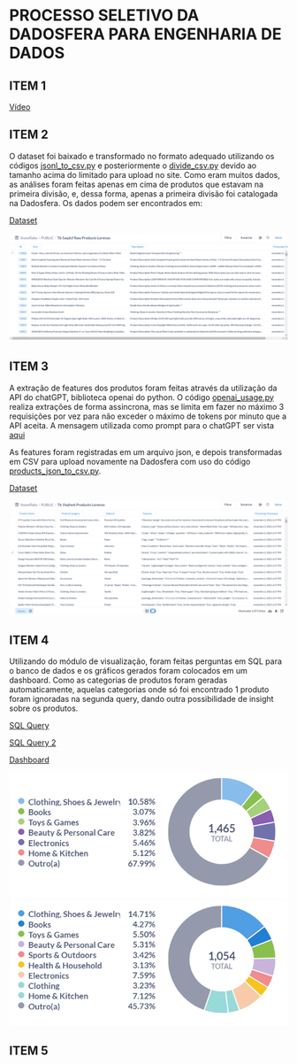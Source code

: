 # PROCESSO SELETIVO DA DADOSFERA PARA ENGENHARIA DE DADOS

## ITEM 1

[Vídeo](link)

## ITEM 2

O dataset foi baixado e transformado no formato adequado utilizando os códigos [jsonl_to_csv.py](https://github.com/lorenzosc/lorenzo_correa_DDF_DATAENG_102023/blob/main/jsonl_to_csv.py) e posteriormente o [divide_csv.py](https://github.com/lorenzosc/lorenzo_correa_DDF_DATAENG_102023/blob/main/divide_csv.py) devido ao tamanho acima do limitado para upload no site. Como eram muitos dados, as análises foram feitas apenas em cima de produtos que estavam na primeira divisão, e, dessa forma, apenas a primeira divisão foi catalogada na Dadosfera. Os dados podem ser encontrados em:

[Dataset](https://app.dadosfera.ai/pt-BR/catalog/data-assets/812f5bb6-be86-4c27-b867-5bb20b807568)

![Foto do Dataset](https://github.com/lorenzosc/lorenzo_correa_DDF_DATAENG_102023/blob/main/raw_dataset.png)

## ITEM 3

A extração de features dos produtos foram feitas através da utilização da API do chatGPT, biblioteca openai do python.
O código [openai_usage.py](https://github.com/lorenzosc/lorenzo_correa_DDF_DATAENG_102023/blob/main/openai_usage.py) realiza extrações de forma assincrona, mas se limita em fazer no máximo 3 requisições por vez para não exceder o máximo de tokens por minuto que a API aceita. A mensagem utilizada como prompt para o chatGPT ser vista [aqui](https://github.com/lorenzosc/lorenzo_correa_DDF_DATAENG_102023/blob/c59e024425f2d1eb48b80b814905ad9dbbf4da04/openai_usage.py#L23-L25)

As features foram registradas em um arquivo json, e depois transformadas em CSV para upload novamente na Dadosfera
com uso do código [products_json_to_csv.py](https://github.com/lorenzosc/lorenzo_correa_DDF_DATAENG_102023/blob/main/products_json_to_csv.py).

[Dataset](https://app.dadosfera.ai/pt-BR/catalog/data-assets/4b486b91-1e30-43f5-b8e2-9e5fe22e51d1)

![Foto do Dataset](https://github.com/lorenzosc/lorenzo_correa_DDF_DATAENG_102023/blob/main/features_dataset.png)

## ITEM 4

Utilizando do módulo de visualização, foram feitas perguntas em SQL para o banco de dados e os gráficos gerados foram
colocados em um dashboard. Como as categorias de produtos foram geradas automaticamente, aquelas categorias onde só
foi encontrado 1 produto foram ignoradas na segunda query, dando outra possibilidade de insight sobre os produtos.

[SQL Query](https://metabase-treinamentos.dadosfera.ai/question/469-product-categories)

[SQL Query 2](https://metabase-treinamentos.dadosfera.ai/question/468-product-categories-without-uniques)

[Dashboard](https://metabase-treinamentos.dadosfera.ai/dashboard/58-categorias-de-produtos)

![Todos as categorias](https://github.com/lorenzosc/lorenzo_correa_DDF_DATAENG_102023/blob/main/Product%20categories-02_11_2023%2C%2018_35_20.png)
![Sem as categorias de apenas 1 produto](https://github.com/lorenzosc/lorenzo_correa_DDF_DATAENG_102023/blob/main/Product%20categories%20without%20uniques-02_11_2023%2C%2018_35_23.png)

## ITEM 5